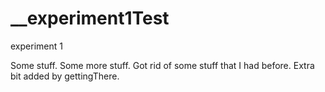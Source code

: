 # __experiment1Test
experiment 1

Some stuff.
Some more stuff.
Got rid of some stuff that I had before.
Extra bit added by gettingThere.
